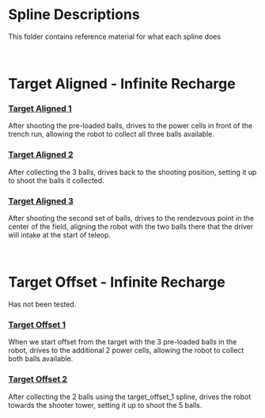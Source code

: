 # Spline Descriptions
This folder contains reference material for what each spline does

<br>

# Target Aligned - Infinite Recharge

### [Target Aligned 1](target_aligned_1.json)
After shooting the pre-loaded balls, drives to the power cells in front of the trench run, allowing the robot to collect all three balls available.

### [Target Aligned 2](target_aligned_2.json)
After collecting the 3 balls, drives back to the shooting position, setting it up to shoot the balls it collected.

### [Target Aligned 3](target_aligned_3.json)
After shooting the second set of balls, drives to the rendezvous point in the center of the field, aligning the robot with the two balls there that the driver will intake at the start of teleop.

<br>

# Target Offset - Infinite Recharge
Has not been tested.
### [Target Offset 1](target_offset_1.json)
When we start offset from the target with the 3 pre-loaded balls in the robot, drives to the additional 2 power cells, allowing the robot to collect both balls available.

### [Target Offset 2](target_offset_2.json)
After collecting the 2 balls using the target_offset_1 spline, drives the robot towards the shooter tower, setting it up to shoot the 5 balls.
